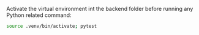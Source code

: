 Activate the virtual environment int the backend folder before running any Python related command:

```bash
source .venv/bin/activate; pytest
```

